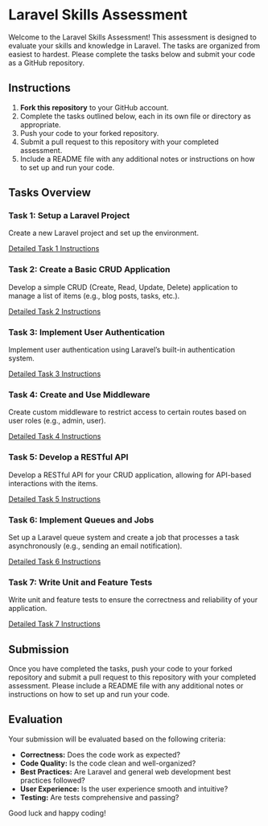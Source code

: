 # Laravel Skills Assessment

Welcome to the Laravel Skills Assessment! This assessment is designed to evaluate your skills and knowledge in Laravel. The tasks are organized from easiest to hardest. Please complete the tasks below and submit your code as a GitHub repository.

## Instructions

1. **Fork this repository** to your GitHub account.
2. Complete the tasks outlined below, each in its own file or directory as appropriate.
3. Push your code to your forked repository.
4. Submit a pull request to this repository with your completed assessment.
5. Include a README file with any additional notes or instructions on how to set up and run your code.

## Tasks Overview

### Task 1: Setup a Laravel Project

Create a new Laravel project and set up the environment.

[Detailed Task 1 Instructions](./Task1.md)

### Task 2: Create a Basic CRUD Application

Develop a simple CRUD (Create, Read, Update, Delete) application to manage a list of items (e.g., blog posts, tasks, etc.).

[Detailed Task 2 Instructions](./Task2.md)

### Task 3: Implement User Authentication

Implement user authentication using Laravel’s built-in authentication system.

[Detailed Task 3 Instructions](./Task3.md)

### Task 4: Create and Use Middleware

Create custom middleware to restrict access to certain routes based on user roles (e.g., admin, user).

[Detailed Task 4 Instructions](./Task4.md)

### Task 5: Develop a RESTful API

Develop a RESTful API for your CRUD application, allowing for API-based interactions with the items.

[Detailed Task 5 Instructions](./Task5.md)

### Task 6: Implement Queues and Jobs

Set up a Laravel queue system and create a job that processes a task asynchronously (e.g., sending an email notification).

[Detailed Task 6 Instructions](./Task6.md)

### Task 7: Write Unit and Feature Tests

Write unit and feature tests to ensure the correctness and reliability of your application.

[Detailed Task 7 Instructions](./Task7.md)

## Submission

Once you have completed the tasks, push your code to your forked repository and submit a pull request to this repository with your completed assessment. Please include a README file with any additional notes or instructions on how to set up and run your code.

## Evaluation

Your submission will be evaluated based on the following criteria:

- **Correctness:** Does the code work as expected?
- **Code Quality:** Is the code clean and well-organized?
- **Best Practices:** Are Laravel and general web development best practices followed?
- **User Experience:** Is the user experience smooth and intuitive?
- **Testing:** Are tests comprehensive and passing?

Good luck and happy coding!
